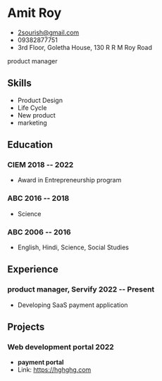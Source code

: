 # Amit Roy

- <2sourish@gmail.com>
- 09382877751
- 3rd Floor, Goletha House, 130 R R M Roy Road

product manager


## Skills
  - Product Design
  - Life Cycle
  - New product
  - marketing


## Education

### <span>CIEM</span> <span>2018 -- 2022</span>

  - Award in Entrepreneurship program

### <span>ABC</span> <span>2016 -- 2018</span>

  - Science

### <span>ABC</span> <span>2006 -- 2016</span>

  - English, Hindi, Science, Social Studies


## Experience

### <span>product manager, Servify</span> <span>2022 -- Present</span>

  - Developing SaaS payment application


## Projects

### <span>Web development portal</span> <span>2022</span>

  - <strong>payment portal</strong>
  - Link: https://hghghg.com

